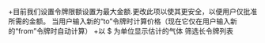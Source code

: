 +目前我们设置令牌限额设置为最大金额.更改此项以使其更安全，以便用户仅批准所需的金额。
当用户输入新的“to”令牌时计算价格（现在它仅在用户输入新的“from”令牌时自动计算）
+以 $ 为单位显示估计的气体
筛选长令牌列表
